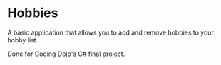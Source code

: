 # Hobbies
A basic application that allows you to add and remove hobbies to your hobby list.

Done for Coding Dojo's C# final project.
